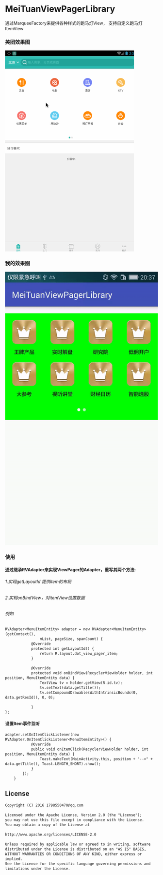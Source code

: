 # MeiTuanViewPagerLibrary
通过MarqueeFactory来提供各种样式的跑马灯View，
支持自定义跑马灯ItemView

### 美团效果图
<img src="/screenshot/meituan.gif"/>

### 我的效果图
<img src="/screenshot/me.gif"/>

### 使用

#### 通过继承RVAdapter来实现ViewPager的Adapter，重写其两个方法:
###### 1.实现getLayoutId 提供item的布局
###### 2.实现onBindView，对itemView设置数据
###### 例如
```
RVAdapter<MenuItemEntity> adapter = new RVAdapter<MenuItemEntity>(getContext(),
                mList, pageSize, spanCount) {
            @Override
            protected int getLayoutId() {
                return R.layout.dot_view_pager_item;
            }

            @Override
            protected void onBindView(RecyclerViewHolder holder, int position, MenuItemEntity data) {
                TextView tv = holder.getView(R.id.tv);
                tv.setText(data.getTitle());
                tv.setCompoundDrawablesWithIntrinsicBounds(0, data.getResId(), 0, 0);

            }
};
 ```

#### 设置Item事件监听
```
adapter.setOnItemClickListener(new RVAdapter.OnItemClickListener<MenuItemEntity>() {
            @Override
            public void onItemClick(RecyclerViewHolder holder, int position, MenuItemEntity data) {
                Toast.makeText(MainActivity.this, position + "-->" + data.getTitle(), Toast.LENGTH_SHORT).show();
            }
        });
    }
```

License
--
    Copyright (C) 2016 1798550470@qq.com

    Licensed under the Apache License, Version 2.0 (the "License");
    you may not use this file except in compliance with the License.
    You may obtain a copy of the License at

    http://www.apache.org/licenses/LICENSE-2.0

    Unless required by applicable law or agreed to in writing, software
    distributed under the License is distributed on an "AS IS" BASIS,
    WITHOUT WARRANTIES OR CONDITIONS OF ANY KIND, either express or implied.
    See the License for the specific language governing permissions and
    limitations under the License.